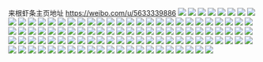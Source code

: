 来根虾条主页地址 https://weibo.com/u/5633339886 
![](https://wx4.sinaimg.cn/mw2000/0069eV2Kgy1h88dmz74d1j30wi1yck0s.jpg) 
![](https://wx4.sinaimg.cn/mw2000/0069eV2Kgy1h88dir2z2mj33402c07wj.jpg) 
![](https://wx4.sinaimg.cn/mw2000/0069eV2Kgy1h88dir6taxj33402c04qr.jpg) 
![](https://wx4.sinaimg.cn/mw2000/0069eV2Kgy1h88dijs4juj31o02yoe81.jpg) 
![](https://wx4.sinaimg.cn/mw2000/0069eV2Kgy1h88dijczzbj31o02yob29.jpg) 
![](https://wx4.sinaimg.cn/mw2000/0069eV2Kly1h7z8cd8lutj30u01hctgo.jpg) 
![](https://wx4.sinaimg.cn/mw2000/0069eV2Kly1h7z8b9rt2rj31o0280kjl.jpg) 
![](https://wx4.sinaimg.cn/mw2000/0069eV2Kly1h7z8b9wff0j32801o0npd.jpg) 
![](https://wx4.sinaimg.cn/mw2000/0069eV2Kly1h7z8b9zezpj32801o0npd.jpg) 
![](https://wx4.sinaimg.cn/mw2000/0069eV2Kly1h4r4gzbiacj32c02c0e82.jpg) 
![](https://wx4.sinaimg.cn/mw2000/0069eV2Kly1h2yl8g6omhj30u01hc18h.jpg) 
![](https://wx4.sinaimg.cn/mw2000/0069eV2Kly1h2a7cg2gvkj30u01hch2b.jpg) 
![](https://wx4.sinaimg.cn/mw2000/0069eV2Kly1h28ep9hwd5j30u0140400.jpg) 
![](https://wx4.sinaimg.cn/mw2000/0069eV2Kly1h28ep9iy52j30u0140n05.jpg) 
![](https://wx4.sinaimg.cn/mw2000/0069eV2Kly1h1byejkfr7j30r90ys46b.jpg) 
![](https://wx4.sinaimg.cn/mw2000/0069eV2Kly1h0e2u5aspcj30qe0pd41i.jpg) 
![](https://wx4.sinaimg.cn/mw2000/0069eV2Kly1h0e2u5fnrtj30u013xjv8.jpg) 
![](https://wx4.sinaimg.cn/mw2000/0069eV2Kly1h0e2u5iky9j30jx0j7q4i.jpg) 
![](https://wx4.sinaimg.cn/mw2000/0069eV2Kly1gwj2pt8s3oj32c02c04qq.jpg) 
![](https://wx4.sinaimg.cn/mw2000/0069eV2Kly1gwj2ptldrtj32c02c0e82.jpg) 
![](https://wx4.sinaimg.cn/mw2000/0069eV2Kly1gwj2psvya1j32c02c01ky.jpg) 
![](https://wx4.sinaimg.cn/mw2000/0069eV2Kly1gwj2ptaw1nj32c02c0b29.jpg) 
![](https://wx4.sinaimg.cn/mw2000/0069eV2Kly1gvxqouv6l7j30ry0mdwhx.jpg) 
![](https://wx4.sinaimg.cn/mw2000/0069eV2Kly1gvxqoutd7lj30yj0oowsq.jpg) 
![](https://wx4.sinaimg.cn/mw2000/0069eV2Kly1gvxqov30jcj31id17i1dq.jpg) 
![](https://wx4.sinaimg.cn/mw2000/0069eV2Kly1gvxqovo0ulj32801o0hdu.jpg) 
![](https://wx4.sinaimg.cn/mw2000/0069eV2Kly1gvsojkbwqxj30zf1qxe81.jpg) 
![](https://wx4.sinaimg.cn/mw2000/0069eV2Kly1gvsojkqep0j316422v7wi.jpg) 
![](https://wx4.sinaimg.cn/mw2000/0069eV2Kly1gvsojkarq2j30wr1m8b29.jpg) 
![](https://wx4.sinaimg.cn/mw2000/0069eV2Kly1grzfffb83rj30b90bejso.jpg) 
![](https://wx4.sinaimg.cn/mw2000/0069eV2Kly1grq7u1xvaxj33401j54qq.jpg) 
![](https://wx4.sinaimg.cn/mw2000/0069eV2Kly1grf96eny6qj31yu1yux6p.jpg) 
![](https://wx4.sinaimg.cn/mw2000/0069eV2Kly1grf96a2c8vj30k00k00w1.jpg) 
![](https://wx4.sinaimg.cn/mw2000/0069eV2Kly1gr7p1g5virj31sc2dsu0y.jpg) 
![](https://wx4.sinaimg.cn/mw2000/0069eV2Kly1gq0twmsv89j30n01dstpi.jpg) 
![](https://wx4.sinaimg.cn/mw2000/0069eV2Kly1gp4mdch5v0j33402c0x6t.jpg) 
![](https://wx4.sinaimg.cn/mw2000/0069eV2Kly1gp4mdcbljuj33402c04qt.jpg) 
![](https://wx4.sinaimg.cn/mw2000/0069eV2Kly1gp4mddbwhoj33402c0hdw.jpg) 
![](https://wx4.sinaimg.cn/mw2000/0069eV2Kly1gp4mdcisdej33402c0u10.jpg) 
![](https://wx4.sinaimg.cn/mw2000/0069eV2Kly1gp4mddqvg0j33402c0b2c.jpg) 
![](https://wx4.sinaimg.cn/mw2000/0069eV2Kly1gp4mdelfrrj32c0340kjs.jpg) 
![](https://wx4.sinaimg.cn/mw2000/0069eV2Kly1gp4mdatdvlj33402c0b2a.jpg) 
![](https://wx4.sinaimg.cn/mw2000/0069eV2Kly1gp4md8oy4uj33402c0u0y.jpg) 
![](https://wx4.sinaimg.cn/mw2000/0069eV2Kly1gp4mdftqp7j33402c0hdx.jpg) 
![](https://wx4.sinaimg.cn/mw2000/0069eV2Kly1gp4m9isux9j32c0340qvc.jpg) 
![](https://wx4.sinaimg.cn/mw2000/0069eV2Kly1gp4m9moi3pj32c0340qvd.jpg) 
![](https://wx4.sinaimg.cn/mw2000/0069eV2Kly1gkiqr8d9qnj334033yu0y.jpg) 
![](https://wx4.sinaimg.cn/mw2000/0069eV2Kly1gjstt73otwj30u01404qw.jpg) 
![](https://wx4.sinaimg.cn/mw2000/0069eV2Kgy1gjc33mvyfhj32bb2bbu0y.jpg) 
![](https://wx4.sinaimg.cn/mw2000/0069eV2Kly1giyag6h0b2j32c0340u11.jpg) 
![](https://wx4.sinaimg.cn/mw2000/0069eV2Kly1gipzakn3k4j31400u07wj.jpg) 
![](https://wx4.sinaimg.cn/mw2000/0069eV2Kly1gipzak2d88j30u00u07wi.jpg) 
![](https://wx4.sinaimg.cn/mw2000/0069eV2Kly1gipzajpi8aj30u00u04qq.jpg) 
![](https://wx4.sinaimg.cn/mw2000/0069eV2Kly1gipzafundaj30uw0u0n7g.jpg) 
![](https://wx4.sinaimg.cn/mw2000/0069eV2Kly1gipz6xq3j8j32c01r0b2a.jpg) 
![](https://wx4.sinaimg.cn/mw2000/0069eV2Kly1gipz6x9udtj32mj1yw1ky.jpg) 
![](https://wx4.sinaimg.cn/mw2000/0069eV2Kly1gi3hw8us7ej33402c07wi.jpg) 
![](https://wx4.sinaimg.cn/mw2000/0069eV2Kly1gi3hwh4uihj33402c0b2d.jpg) 
![](https://wx4.sinaimg.cn/mw2000/0069eV2Kly1gi3hw88ywoj32c02c0qv5.jpg) 
![](https://wx4.sinaimg.cn/mw2000/0069eV2Kly1gi3hw4ns22j32c02c0b29.jpg) 
![](https://wx4.sinaimg.cn/mw2000/0069eV2Kly1ggbfn2b3zxj30u00u0jxb.jpg) 
![](https://wx4.sinaimg.cn/mw2000/0069eV2Kly1gf0672hey4j31z427lqv5.jpg) 
![](https://wx4.sinaimg.cn/mw2000/0069eV2Kly1gf06755e6xj325m25me82.jpg) 
![](https://wx4.sinaimg.cn/mw2000/0069eV2Kly1geikhy12caj326f26eb2a.jpg) 
![](https://wx4.sinaimg.cn/mw2000/0069eV2Kly1geikhyzy6fj32bv2bvkjm.jpg) 
![](https://wx4.sinaimg.cn/mw2000/0069eV2Kly1geikhuaopij31fl1fl4qp.jpg) 
![](https://wx4.sinaimg.cn/mw2000/0069eV2Kly1geiki0lbsbj32bv2bv1kz.jpg) 
![](https://wx4.sinaimg.cn/mw2000/0069eV2Kly1geikhwfuxpj315k15k7wh.jpg) 
![](https://wx4.sinaimg.cn/mw2000/0069eV2Kly1geikhztxawj32bv2bvkjm.jpg) 
![](https://wx4.sinaimg.cn/mw2000/0069eV2Kly1geiki0l9ubj32bv2bvnpf.jpg) 
![](https://wx4.sinaimg.cn/mw2000/0069eV2Kly1geikhzidwvj32c02c0e82.jpg) 
![](https://wx4.sinaimg.cn/mw2000/0069eV2Kly1geikhutazdj31400u07jn.jpg) 
![](https://wx4.sinaimg.cn/mw2000/0069eV2Kly1ge70dx9jecj31hd2mv1ky.jpg) 
![](https://wx4.sinaimg.cn/mw2000/0069eV2Kly1gczn2tp9vqj32c02c0kjn.jpg) 
![](https://wx4.sinaimg.cn/mw2000/0069eV2Kly1gczn2qiwdpj32c02fj4qq.jpg) 
![](https://wx4.sinaimg.cn/mw2000/0069eV2Kly1gczn2wbuzjj32c02c0qv7.jpg) 
![](https://wx4.sinaimg.cn/mw2000/0069eV2Kly1gcxc5srq57j31i61ixkjl.jpg) 
![](https://wx4.sinaimg.cn/mw2000/0069eV2Kly1gcw3s3emvsj3270270kjn.jpg) 
![](https://wx4.sinaimg.cn/mw2000/0069eV2Kly1gcw3rzwqdtj31yn1ynx6p.jpg) 
![](https://wx4.sinaimg.cn/mw2000/0069eV2Kly1gb6r9vh3odj32b71da1kx.jpg) 
![](https://wx4.sinaimg.cn/mw2000/0069eV2Kly1gb6r9vfc6cj328l1da1ii.jpg) 
![](https://wx4.sinaimg.cn/mw2000/0069eV2Kly1gb40nuy692j30u00u0dp3.jpg) 
![](https://wx4.sinaimg.cn/mw2000/0069eV2Kly1gaw2vxqgavj31w01vhqv5.jpg) 
![](https://wx4.sinaimg.cn/mw2000/0069eV2Kly1g60kmz41xcj31400u0kjm.jpg) 
![](https://wx4.sinaimg.cn/mw2000/0069eV2Kly1g5onx172voj32c02c0b2a.jpg) 
![](https://wx4.sinaimg.cn/mw2000/0069eV2Kly1g5onx0j0o6j32c0340npe.jpg) 
![](https://wx4.sinaimg.cn/mw2000/0069eV2Kly1g5onx0zg93j3241241npe.jpg) 
![](https://wx4.sinaimg.cn/mw2000/0069eV2Kly1g5onwzxmz2j32c02c0b29.jpg) 
![](https://wx4.sinaimg.cn/mw2000/0069eV2Kly1g5onx0eldaj31ym1ymu0x.jpg) 
![](https://wx4.sinaimg.cn/mw2000/0069eV2Kly1g5onx0w3dvj32c02c0kjm.jpg) 
![](https://wx4.sinaimg.cn/mw2000/0069eV2Kly1g5onx0bdlij32c02c01ky.jpg) 
![](https://wx4.sinaimg.cn/mw2000/0069eV2Kly1g5onx0wm6cj32c02c0e82.jpg) 
![](https://wx4.sinaimg.cn/mw2000/0069eV2Kly1g5onx37zmcj32c02c01ky.jpg) 
![](https://wx4.sinaimg.cn/mw2000/0069eV2Kly1g5m6dylmm4j324j24jx6p.jpg) 
![](https://wx4.sinaimg.cn/mw2000/0069eV2Kly1g5m6e01j7kj32c02c0qv6.jpg) 
![](https://wx4.sinaimg.cn/mw2000/0069eV2Kly1g5m6dxqyt4j3264264x6p.jpg) 
![](https://wx4.sinaimg.cn/mw2000/0069eV2Kly1g5m6dyi5ppj33402281kz.jpg) 
![](https://wx4.sinaimg.cn/mw2000/0069eV2Kly1g5m6e1cagrj32c02c07wi.jpg) 
![](https://wx4.sinaimg.cn/mw2000/0069eV2Kly1g5m6dzy08pj32c02c0npe.jpg) 
![](https://wx4.sinaimg.cn/mw2000/0069eV2Kly1g5aoeeqc45j32c02c0hdw.jpg) 
![](https://wx4.sinaimg.cn/mw2000/0069eV2Kly1g5aoeih3awj32c02c0qv8.jpg) 
![](https://wx4.sinaimg.cn/mw2000/0069eV2Kly1g4ug0qfdd0j32az28m1ky.jpg) 
![](https://wx4.sinaimg.cn/mw2000/0069eV2Kly1g4nhcvkotbj30u0140u14.jpg) 
![](https://wx4.sinaimg.cn/mw2000/0069eV2Kly1g47ix7xtapj32c02c0hdt.jpg) 

